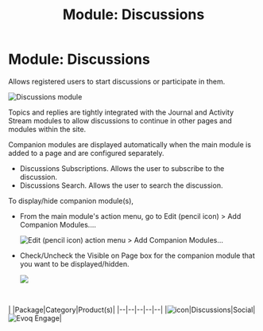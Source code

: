 ﻿---
uid: module-discussions
topic: module-discussions
locale: en
title: "Module: Discussions"
dnneditions: 
dnnversion: 09.02.00
parent-topic: social-modules
related-topics: module-activities,module-activity-stream,module-answers,module-blogs,module-challenges,module-group-directory,module-group-spaces,module-ideas,module-journal,module-latest-challenges,module-leaderboard,module-member-directory,module-message-center,module-my-status,module-profile-dashboard,module-social-groups,module-related-content,module-social-events,module-social-sharing,module-user-badges,module-wiki
---

# Module: Discussions

Allows registered users to start discussions or participate in them.

  

![Discussions module](/images/scr-module-Discussions.png)

  

Topics and replies are tightly integrated with the Journal and Activity Stream modules to allow discussions to continue in other pages and modules within the site.

Companion modules are displayed automatically when the main module is added to a page and are configured separately.

*   Discussions Subscriptions. Allows the user to subscribe to the discussion.
*   Discussions Search. Allows the user to search the discussion.

To display/hide companion module(s),

*   From the main module's action menu, go to Edit (pencil icon) \> Add Companion Modules....  
    
    ![Edit (pencil icon) action menu > Add Companion Modules...](/images/scr-actionmenu-edit-addcompanionmodules.png)
    
      
    
*   Check/Uncheck the Visible on Page box for the companion module that you want to be displayed/hidden.  
    
    ![](/images/scr-companions-VisibleOnPage.png)
    
      
    

 

|  |Package|Category|Product(s)|
|--|--|--|--|--|
|![icon](/images/ico-module-discussions.png)|Discussions|Social|![Evoq Engage](/images/ico-evoq-engage.png)|
